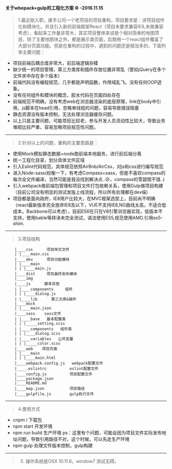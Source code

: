 #### 关于wbepack+gulp的工程化方案 &copy;     -2016.11.15

> 1.最近刚入职，接手公司一个老项目的项目重构，项目要求是：讲项目组件化和模块化，并且引入新的前端框架React（项目未要求兼容IE8,未做兼容考虑），看起来工作量非常大，其实项目整体来说是个相对简单的地图项目，除了主要地图块之外，都是展示类页面，后期用一个react组件覆盖了大部分页面功能。但是在重构的过程中，遇到的问题还是相当多的，下面列举主要问题：
+ 项目前端后耦合度非常大，前后端逻辑杂糅
+ 缺少统一的项目管理，第三方类库和插件存放位置非常乱（譬如jQuery在多个文件夹中存在多个版本）
+ 前端代码没有编程规范，几乎都是声明函数，作用域乱飞。没有任何OOP迹象。
+ 没有任何组件和模块的概念，胶水代码在页面四处存在
+ 前端规范不明确，没有考虑web在浏览器渲染的底层原理，link在body中引用，js脚本在head引用，忽略单线程的问题，容易导致错误阻塞
+ 静态资源没有版本控制，无法处理浏览器缓存问题。
+ 以上只是主要问题，可能项目比较老，参与开发人员流动性比较大，导致业务堆砌比较严重，容易忽略项目规范性问题。

---
> 2.针对以上的问题，重构的主要思路是：
+ 使用Mock模拟静态数据+node跑前端本地服务，进行前后端分离
+ 统一工程化目录，划分具体文件区域
+ 引入Eslint代码规范，具体规范依照AirBnb/AirCss，对js和css进行编写规范
+ 进入Node-sass(权衡一下，有考虑Compass+sass，但是不喜欢compass的每次全文件编译，当然可能是我没找到解决点..😢，compass的雪碧图不错..)
+ 引入webpack做前端包管理和项目文件打包依赖关系，使用Gulp做项目构建（目前公司没有明显的测试发版上线流程，所以所有处理都在dev端）
+ 项目都是面向政府，IE8用户比较大，在MVC框架选型上，目前尚不明确（react最新版本完全放弃IE8及以下，VUE不支持IE8,NG曲线太高，不适合低成本，Backbone可以考虑），目前ES6在只在V8引擎浏览器实现，低版本不支持，使用bable等转译未完全测试，语法使用ES5,规范使用AMD.引用es5-shim.

---
> 3.项目结构

        |____css      项目样式文件
        | |____main.css   
        |____dev      项目功能模块
        | |____main
        | | |____main.js
        |____dist     项目最终发布模块
        |____img
        |____js      脚本存放
        | |____components     组件
        | | |____dialog.js
        | |____lib      第三方库&插件
        |____mock
        | |____main.json
        |____sass    sass文件
        | |____base   基本配置类
        | | |_____setting.scss
        | |____components   组件类
        | | |____dialog.scss
        | |____variables   公共变量
        | | |_____color.scss
        |____web    项目页面
        | |____main
        | | |____main.html
        |____webpack.config.js   webpack配置文件
        |____.eslintrc          eslint配置文件
        |____config.js          项目配置文件
        |____package.json       
        |____README.md           
        |____map.json           项目路径
        |____gulpfile.js        gulp执行文件

---
> 4.使用方式
 + cnpm i  下载包
 + npm start 开发环境
 + npm run build 生产环境  ps：这里有个问题，可能会因为项目文件实际发布地址问题，导致引用路径不对，这个时候，可以先走生产环境
 + npm gulp  处理文件版本控制，gulp构建

 ---
 > 5. 操作系统是OSX 10.11.6，window7 测试无碍。
